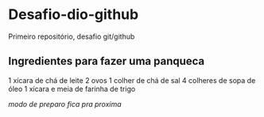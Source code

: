 # Desafio-dio-github
Primeiro repositório, desafio git/github

## Ingredientes para fazer uma panqueca 

1 xícara de chá de leite
2 ovos
1 colher de chá de sal
4 colheres de sopa de óleo
1 xícara e meia de farinha de trigo

*modo de preparo fica pra proxima*



